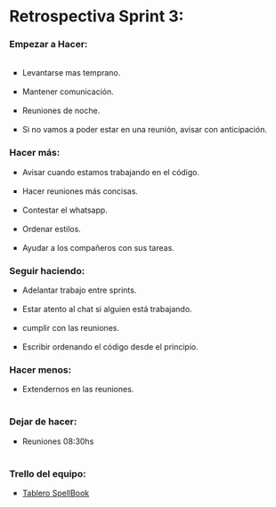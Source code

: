 <h1>Retrospectiva Sprint 3:</h1>


<h3>Empezar a Hacer:</h3>
<ul type="square">
<br>
<li>Levantarse mas temprano.</li>
<br>
<li>Mantener comunicación.</li>
<br>
<li>Reuniones de noche.</li>
<br>
<li>Si no vamos a poder estar en una reunión, avisar con anticipación.</li>
</ul>

<h3>Hacer más:</h3>
<ul type="square">
  <li>Avisar cuando estamos trabajando en el código.</li>
  <br>
  <li>Hacer reuniones más concisas.</li> 
  <br>
  <li>Contestar el whatsapp.</li>
  <br>
  <li>Ordenar estilos.</li>
  <br>
  <li>Ayudar a los compañeros con sus tareas.</li>
</ul>

<h3>Seguir haciendo:</h3>
<ul type="square">
  <li>Adelantar trabajo entre sprints.</li>
  <br>
  <li>Estar atento al chat si alguien está trabajando.</li>
  <br>
  <li>cumplir con las reuniones.</li>
  <br>
  <li>Escribir ordenando el código desde el principio.</li>
</ul>

<h3>Hacer menos:</h3>
<ul type="square">
<li>Extendernos en las reuniones.</li>
<br>
</ul>

<h3>Dejar de hacer:</h3>
<ul type="square">
<li>Reuniones 08:30hs</li>
<br>
</ul>

<h3>Trello del equipo:</h3>
<ul type="square">
<li><a href ="https://trello.com/b/TAZy8xPk/proyecto-integrador-equipo-7" target="_blank">Tablero SpellBook</a></li></ul>

